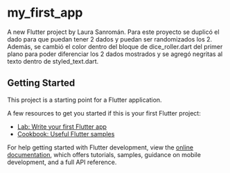 # my_first_app

A new Flutter project by Laura Sanromán.
Para este proyecto se duplicó el dado para que puedan tener 2 dados y puedan ser randomizados los 2.
Además, se cambió el color dentro del bloque de dice_roller.dart del primer plano para poder diferenciar los 2 dados mostrados y se agregó negritas al texto dentro de styled_text.dart.

## Getting Started

This project is a starting point for a Flutter application.

A few resources to get you started if this is your first Flutter project:

- [Lab: Write your first Flutter app](https://docs.flutter.dev/get-started/codelab)
- [Cookbook: Useful Flutter samples](https://docs.flutter.dev/cookbook)

For help getting started with Flutter development, view the
[online documentation](https://docs.flutter.dev/), which offers tutorials,
samples, guidance on mobile development, and a full API reference.
